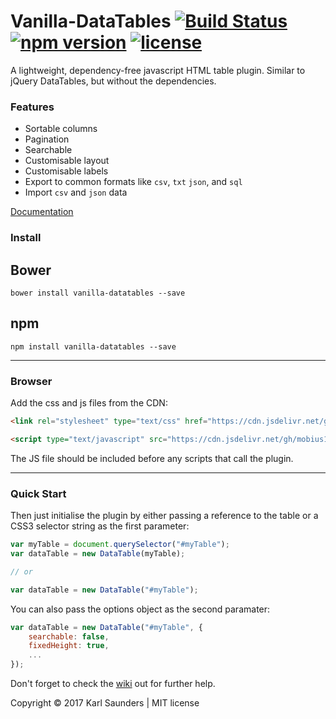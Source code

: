 # Vanilla-DataTables [![Build Status](https://travis-ci.org/Mobius1/Vanilla-DataTables.svg?branch=master)](https://travis-ci.org/Mobius1/Vanilla-DataTables) [![npm version](https://badge.fury.io/js/vanilla-datatables.svg)](https://badge.fury.io/js/vanilla-datatables) [![license](https://img.shields.io/github/license/mashape/apistatus.svg)](https://github.com/Mobius1/Vanilla-DataTables/blob/master/LICENSE)
A lightweight, dependency-free javascript HTML table plugin. Similar to jQuery DataTables, but without the dependencies.

### Features

* Sortable columns
* Pagination
* Searchable
* Customisable layout
* Customisable labels
* Export to common formats like `csv`, `txt` `json`, and `sql`
* Import `csv` and `json` data


[Documentation](https://github.com/Mobius1/Vanilla-DataTables/wiki)


### Install

## Bower
```
bower install vanilla-datatables --save
```

## npm
```
npm install vanilla-datatables --save
```

---

### Browser

Add the css and js files from the CDN:

```html
<link rel="stylesheet" type="text/css" href="https://cdn.jsdelivr.net/gh/mobius1/vanilla-Datatables@latest/vanilla-dataTables.min.css">

<script type="text/javascript" src="https://cdn.jsdelivr.net/gh/mobius1/vanilla-Datatables@latest/vanilla-dataTables.min.js"></script>
```

The JS file should be included before any scripts that call the plugin.

---

### Quick Start

Then just initialise the plugin by either passing a reference to the table or a CSS3 selector string as the first parameter:

```javascript
var myTable = document.querySelector("#myTable");
var dataTable = new DataTable(myTable);

// or

var dataTable = new DataTable("#myTable");

```

You can also pass the options object as the second paramater:

```javascript
var dataTable = new DataTable("#myTable", {
	searchable: false,
	fixedHeight: true,
	...
});
```

Don't forget to check the [wiki](https://github.com/Mobius1/Vanilla-DataTables/wiki) out for further help.

Copyright © 2017 Karl Saunders | MIT license